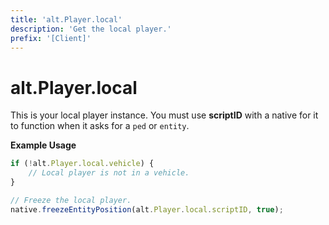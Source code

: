 ```yaml
---
title: 'alt.Player.local'
description: 'Get the local player.'
prefix: '[Client]'
---
```


# alt.Player.local

This is your local player instance. You must use **scriptID** with a native for it to function when it asks for a `ped` or `entity`.

**Example Usage**

```js
if (!alt.Player.local.vehicle) {
    // Local player is not in a vehicle.
}

// Freeze the local player.
native.freezeEntityPosition(alt.Player.local.scriptID, true);
```
